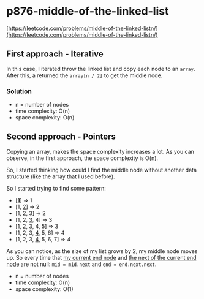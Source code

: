 # p876-middle-of-the-linked-list
[https://leetcode.com/problems/middle-of-the-linked-listn/](https://leetcode.com/problems/middle-of-the-linked-listn/)

## First approach - Iterative

In this case, I iterated throw the linked list and copy each node to an `array`. After this, a returned the `array[n / 2]` to get the middle node.

### Solution

- n = number of nodes
- time complexity: O(n)
- space complexity: O(n)

## Second approach - Pointers

Copying an array, makes the space complexity increases a lot. As you can observe, in the first approach, the space complexity is O(n).

So, I started thinking how could I find the middle node without another data structure (like the array that I used before).

So I started trying to find some pattern:
- [<u>**1**</u>] => 1
- [1, <u>2</u>] => 2
- [1, <u>2</u>, 3] => 2
- [1, 2, <u>3</u>, 4] => 3
- [1, 2, <u>3</u>, 4, 5] => 3  
- [1, 2, 3, <u>4</u>, 5, 6] => 4
- [1, 2, 3, <u>4</u>, 5, 6, 7] => 4

As you can notice, as the size of my list grows by 2, my middle node moves up. So every time that <u>my current end node</u> and <u>the next of the current end node</u> are not null: `mid = mid.next` and `end = end.next.next`.


- n = number of nodes
- time complexity: O(n)
- space complexity: O(1)

